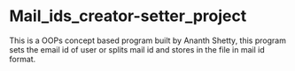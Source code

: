 # Mail_ids_creator-setter_project
This is a OOPs concept based program built by Ananth Shetty, this program sets the email id of user or splits mail id and stores in the file in mail id format. 

